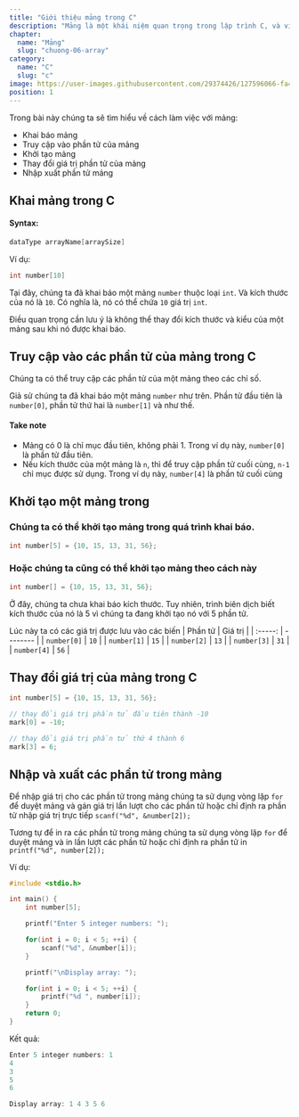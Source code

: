 ```yaml
---
title: "Giới thiệu mảng trong C"
description: "Mảng là một khái niệm quan trọng trong lập trình C, và việc hiểu cách sử dụng chúng là một phần thiết yếu của việc trở thành một lập trình viên thành thạo. Bài viết này sẽ giới thiệu mảng trong ngôn ngữ lập trình C một cách toàn diện."
chapter:
  name: "Mảng"
  slug: "chuong-06-array"
category:
  name: "C"
  slug: "c"
image: https://user-images.githubusercontent.com/29374426/127596066-fa46df01-982f-4a72-b6d1-f7d8f5c5a9b3.png
position: 1
---
```


Trong bài này chúng ta sẽ tìm hiểu về cách làm việc với mảng:

- Khai báo mảng
- Truy cập vào phần tử của mảng
- Khởi tạo mảng
- Thay đổi giá trị phần tử của mảng
- Nhập xuất phần tử mảng

## Khai mảng trong C

#### Syntax:

```cpp
dataType arrayName[arraySize]
```

Ví dụ:

```cpp
int number[10]
```

Tại đây, chúng ta đã khai báo một mảng `number` thuộc loại `int`. Và kích thước của nó là `10`. Có nghĩa là, nó có thể chứa `10` giá trị `int`.

Điều quan trọng cần lưu ý là không thể thay đổi kích thước và kiểu của một mảng sau khi nó được khai báo.

## Truy cập vào các phần tử của mảng trong C

Chúng ta có thể truy cập các phần tử của một mảng theo các chỉ số.

Giả sử chúng ta đã khai báo một mảng `number` như trên. Phần tử đầu tiên là `number[0]`, phần tử thứ hai là `number[1]` và như thế.

#### Take note

- Mảng có 0 là chỉ mục đầu tiên, không phải 1. Trong ví dụ này, `number[0]` là phần tử đầu tiên.
- Nếu kích thước của một mảng là `n`, thì để truy cập phần tử cuối cùng, `n-1` chỉ mục được sử dụng. Trong ví dụ này, `number[4]` là phần tử cuối cùng

## Khởi tạo một mảng trong

### Chúng ta có thể khởi tạo mảng trong quá trình khai báo.

```cpp
int number[5] = {10, 15, 13, 31, 56};
```

### Hoặc chúng ta cũng có thể khởi tạo mảng theo cách này

```cpp
int number[] = {10, 15, 13, 31, 56};
```

Ở đây, chúng ta chưa khai báo kích thước. Tuy nhiên, trình biên dịch biết kích thước của nó là 5 vì chúng ta đang khởi tạo nó với 5 phần tử.

Lúc này ta có các giá trị được lưu vào các biến
| Phần tử | Giá trị |
| :-----: | -------- |
| `number[0]` | `10` |
| `number[1]` | `15` |
| `number[2]` | `13` |
| `number[3]` | `31` |
| `number[4]` | `56` |

## Thay đổi giá trị của mảng trong C

```cpp
int number[5] = {10, 15, 13, 31, 56};

// thay đổi giá trị phần tử đầu tiên thành -10
mark[0] = -10;

// thay đổi giá trị phần tử thứ 4 thành 6
mark[3] = 6;
```

## Nhập và xuất các phần tử trong mảng

Để nhập giá trị cho các phần tử trong mảng chúng ta sử dụng vòng lặp `for` để duyệt mảng và gán giá trị lần lượt cho các phần tử hoặc chỉ định ra phần tử nhập giá trị trực tiếp `scanf("%d", &number[2]);`

Tương tự để in ra các phần tử trong mảng chúng ta sử dụng vòng lặp `for` để duyệt mảng và in lần lượt các phần tử hoặc chỉ định ra phần tử in `printf("%d", number[2]);`

Ví dụ:

```cpp
#include <stdio.h>

int main() {
    int number[5];

    printf("Enter 5 integer numbers: ");

    for(int i = 0; i < 5; ++i) {
        scanf("%d", &number[i]);
    }

    printf("\nDisplay array: ");

    for(int i = 0; i < 5; ++i) {
        printf("%d ", number[i]);
    }
    return 0;
}
```

Kết quả:

```cpp
Enter 5 integer numbers: 1
4
3
5
6

Display array: 1 4 3 5 6
```
